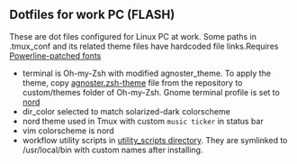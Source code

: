 ## Dotfiles for work PC (FLASH)

These are dot files configured for Linux PC at work. Some paths in .tmux_conf
and its related theme files have hardcoded file links.Requires [Powerline-patched
fonts](https://github.com/powerline/fonts)

* terminal is Oh-my-Zsh with modified agnoster_theme. To apply the theme, copy
  [agnoster.zsh-theme](agnoster_theme) file from the repository to custom/themes
  folder of Oh-my-Zsh. Gnome terminal profile is set to [nord](https://github.com/arcticicestudio/nord-gnome-terminal)
* dir_color selected to match solarized-dark colorscheme
* nord theme used in Tmux with custom `music ticker` in status bar
* vim colorscheme is nord
* workflow utility scripts in [utility_scripts directory](utility_scripts).
  They are symlinked to /usr/local/bin with custom names after installing.

